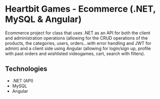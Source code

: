 # Heartbit Games - Ecommerce (.NET, MySQL & Angular)

Ecommerce project for class that uses .NET as an API for both the client and administration operations (allowing for the CRUD operations of the products, the categories, users, orders...with error handling and JWT for admin) and a client side using Angular (allowing for login/sign up, profile with past orders and wishlisted videogames, cart, search with filters).

## Technologies

- .NET (API)
- MySQL
- Angular
